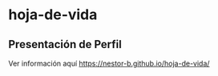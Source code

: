 # hoja-de-vida
## Presentación de Perfil 

Ver información aquí https://nestor-b.github.io/hoja-de-vida/
